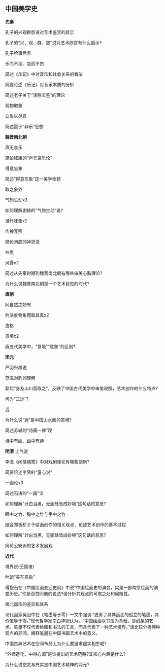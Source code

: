 ## 中国美学史
**先秦**

孔⼦的兴观群怨说对艺术鉴赏的启⽰ 

孔⼦的“兴、观、群、怨”说对艺术欣赏有什么启⽰?

孔子绘事后素

乐⽽不淫、哀⽽不伤 

简述《乐记》中对⾳乐和社会关系的看法

简要论述《乐记》对⾳乐本质的分析

简述⽼⼦关于“涤除⽞鉴”的理论 

观物取象 

⽴象以尽意 

简述墨⼦“⾮乐”思想 

**魏晋南北朝**

声⽆哀乐 

简论嵇康的“声⽆哀乐论” 

得意忘象 

简述“得意忘象”这⼀美学命题 

取之象外

⽓韵⽣动x3

如何理解谢赫的“⽓韵⽣动”说?

澄怀味象x2

传神写照

简论刘勰的神思说 

神思 

风⾻x2

简述从先秦时期到魏晋南北朝有哪些审美⼼胸理论? 

为什么说魏晋南北朝是⼀个艺术⾃觉的时代?

**唐朝**

同⾃然之妙有

荆浩度物象⽽取其真x2

逸格

意境x2

唐五代美学中，“意境”“意象”的区别? 

**宋元**

严⽻兴趣说 

范温对韵的理解

郭熙“⾝及⼭川⽽取之”，反映了中国古代美学中审美观照，艺术创作的什么特点?

何为“三远”? 

远 

为什么说“远”是中国⼭⽔画的意境? 

简述苏轼的“诗画⼀律”观 

诗中有画、画中有诗

**明清**
士气说

李渔《闲情偶寄》中对戏剧理论有哪些创新?

简要论述李贽的“童⼼说”

⼀画论x3

简述⽯涛的“⼀画”论

如何理解“计⽩当⿊，⽆画处皆成妙境”这句话的意思?

眼中之⽵、胸中之⽵与⼿中之⽵

结合郑板桥关于绘画创作的相关观点，论述艺术创作的基本过程

如何理解“计⽩当⿊，⽆画处皆成妙境”这句话的意思?

简论公安派的艺术发展观 

**近代**

境界说(王国维)

叶朗“美在意象” 

傅抱⽯在《中国绘画变迁史纲》中说“中国绘画史的演变，实是⼀部南宗绘画的演变历史。”你是否赞同他的说法?请分析其观点的可取之处和局限性。

南北画宗的差异和联系 

现代画家吴冠中在《笔墨等于零》⼀⽂中强调:“脱离了具体画⾯的孤⽴的笔墨，其价值等于零。”现代哲学家宗⽩华则认为，“中国绘画以书法为基础，是线条的艺术。笔墨不仅代表绘画和书法的⼯具，⽽且代表了⼀种艺术境界。”请⽐较分析两种观点的异同，阐释笔墨在中国书画艺术中的意义。 

中国古典艺术在空间布局上为什么要追求虚实相⽣呢?

“外师造化，中得⼼源”是谁提出的艺术范畴?其核⼼内涵是什么? 

为什么说空灵与充实是中国艺术精神的两元? 

